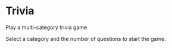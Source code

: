 # Trivia
Play a multi-category trivia game

Select a category and the number of questions to start the game.
